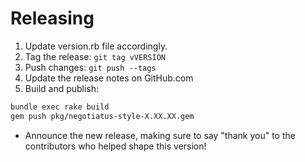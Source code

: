 # Releasing

1. Update version.rb file accordingly.
1. Tag the release: `git tag vVERSION`
1. Push changes: `git push --tags`
1. Update the release notes on GitHub.com
1. Build and publish:

```bash
bundle exec rake build
gem push pkg/negotiatus-style-X.XX.XX.gem
```

* Announce the new release,
   making sure to say "thank you" to the contributors
   who helped shape this version!
